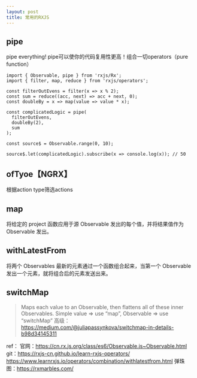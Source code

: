 ```yaml
---
layout: post
title: 常用的RXJS
---
```


## pipe
pipe everything! pipe可以使你的代码复用性更高！组合一切operators（pure function）
```
import { Observable, pipe } from 'rxjs/Rx';
import { filter, map, reduce } from 'rxjs/operators';

const filterOutEvens = filter(x => x % 2);
const sum = reduce((acc, next) => acc + next, 0);
const doubleBy = x => map(value => value * x);

const complicatedLogic = pipe(
  filterOutEvens,
  doubleBy(2),
  sum
);

const source$ = Observable.range(0, 10);

source$.let(complicatedLogic).subscribe(x => console.log(x)); // 50
```

## ofTyoe【NGRX】
根据action type筛选actions

## map
将给定的 project 函数应用于源 Observable 发出的每个值，并将结果值作为 Observable 发出。

## withLatestFrom
将两个 Observables 最新的元素通过一个函数组合起来，当第一个 Observable 发出一个元素，就将组合后的元素发送出来。

## switchMap
> Maps each value to an Observable, then flattens all of these inner Observables.
Simple value => use “map”, Observable => use “switchMap”
高级：https://medium.com/@juliapassynkova/switchmap-in-details-b98d34145311


ref：
官网：https://cn.rx.js.org/class/es6/Observable.js~Observable.html
git：https://rxjs-cn.github.io/learn-rxjs-operators/
https://www.learnrxjs.io/operators/combination/withlatestfrom.html
弹珠图：https://rxmarbles.com/